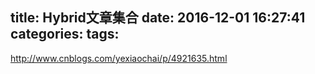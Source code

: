 title: Hybrid文章集合
date: 2016-12-01 16:27:41
categories:
tags:
---

http://www.cnblogs.com/yexiaochai/p/4921635.html